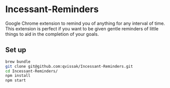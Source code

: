 # Incessant-Reminders
Google Chrome extension to remind you of anything for any interval of time. This extension is perfect if you want to be given gentle reminders of little things to aid in the completion of your goals.

## Set up
```sh
brew bundle
git clone git@github.com:qvissak/Incessant-Reminders.git
cd Incessant-Reminders/
npm install
npm start
```
